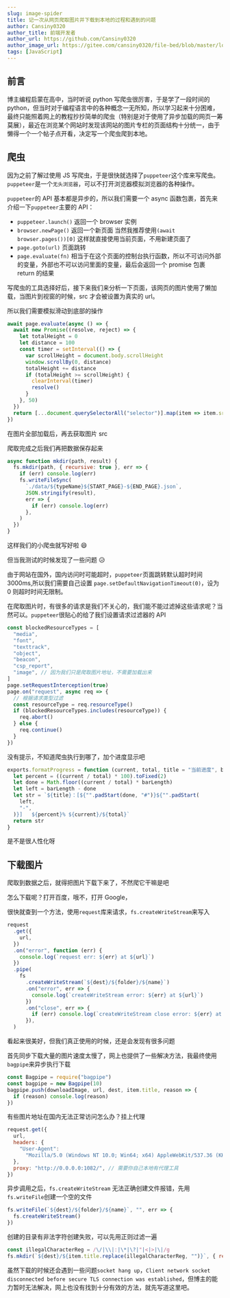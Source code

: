 ```yaml
---
slug: image-spider
title: 记一次从网页爬取图片并下载到本地的过程和遇到的问题
author: Cansiny0320
author_title: 前端开发者
author_url: https://github.com/Cansiny0320
author_image_url: https://gitee.com/cansiny0320/file-bed/blob/master/logo.jpgssig=EvXmyu%2FXsX
tags: [JavaScript]
---
```


## 前言

博主编程启蒙在高中，当时听说 python 写爬虫很厉害，于是学了一段时间的 python，但当时对于编程语言中的各种概念一无所知，所以学习起来十分困难，最终只能照着网上的教程抄抄简单的爬虫（特别是对于使用了异步加载的网页一筹莫展），最近在浏览某个网站时发现该网站的图片专栏的页面结构十分统一，由于懒得一个一个帖子点开看，决定写一个爬虫爬到本地。

<!--truncate-->

## 爬虫

因为之前了解过使用 JS 写爬虫，于是很快就选择了`puppeteer`这个库来写爬虫。`puppeteer`是一个`无头浏览器`，可以不打开浏览器模拟浏览器的各种操作。

`puppeteer`的 API 基本都是异步的，所以我们需要一个 async 函数包裹，首先来介绍一下`puppeteer`主要的 API：

- `puppeteer.launch()` 返回一个 browser 实例
- `browser.newPage()` 返回一个新页面 当然我推荐使用`(await browser.pages())[0]` 这样就直接使用当前页面，不用新建页面了
- `page.goto(url)` 页面跳转
- `page.evaluate(fn)` 相当于在这个页面的控制台执行函数，所以不可访问外部的变量，外部也不可以访问里面的变量，最后会返回一个 promise 包裹 return 的结果

写爬虫的工具选择好后，接下来我们来分析一下页面，该网页的图片使用了懒加载，当图片到视窗的时候，src 才会被设置为真实的 url。

所以我们需要模拟滑动到底部的操作

```js
await page.evaluate(async () => {
  await new Promise((resolve, reject) => {
    let totalHeight = 0
    let distance = 100
    const timer = setInterval(() => {
      var scrollHeight = document.body.scrollHeight
      window.scrollBy(0, distance)
      totalHeight += distance
      if (totalHeight >= scrollHeight) {
        clearInterval(timer)
        resolve()
      }
    }, 50)
  })
  return [...document.querySelectorAll("selector")].map(item => item.src)
})
```

在图片全部加载后，再去获取图片 src

爬取完成之后我们再把数据保存起来

```js
async function mkdir(path, result) {
  fs.mkdir(path, { recursive: true }, err => {
    if (err) console.log(err)
    fs.writeFileSync(
      `./data/${typeName}${START_PAGE}-${END_PAGE}.json`,
      JSON.stringify(result),
      err => {
        if (err) console.log(err)
      },
    )
  })
}
```

这样我们的小爬虫就写好啦 😄

但当我测试的时候发现了一些问题 😥

由于网站在国外，国内访问时可能超时，`puppeteer`页面跳转默认超时时间 3000ms,所以我们需要自己设置 `page.setDefaultNavigationTimeout(0)`，设为 0 则超时时间无限制。

在爬取图片时，有很多的请求是我们不关心的，我们能不能过滤掉这些请求呢？当然可以。`puppeteer`很贴心的给了我们设置请求过滤器的 API

```js
const blockedResourceTypes = [
  "media",
  "font",
  "texttrack",
  "object",
  "beacon",
  "csp_report",
  "image", // 因为我们只是爬取图片地址，不需要加载出来
]
page.setRequestInterception(true)
page.on("request", async req => {
  // 根据请求类型过滤
  const resourceType = req.resourceType()
  if (blockedResourceTypes.includes(resourceType)) {
    req.abort()
  } else {
    req.continue()
  }
})
```

没有提示，不知道爬虫执行到哪了，加个进度显示吧

```js
exports.formatProgress = function (current, total, title = "当前进度", barLength = 40) {
  let percent = ((current / total) * 100).toFixed(2)
  let done = Math.floor((current / total) * barLength)
  let left = barLength - done
  let str = `${title}：[${"".padStart(done, "#")}${"".padStart(
    left,
    "-",
  )}]   ${percent}% ${current}/${total}`
  return str
}
```

是不是很人性化呀

## 下载图片

爬取到数据之后，就得把图片下载下来了，不然爬它干嘛是吧

怎么下载呢？打开百度，哦不，打开 Google，

很快就查到一个方法，使用`request`库来请求，`fs.createWriteStream`来写入

```js
request
  .get({
    url,
  })
  .on("error", function (err) {
    console.log(`request err: ${err} at ${url}`)
  })
  .pipe(
    fs
      .createWriteStream(`${dest}/${folder}/${name}`)
      .on("error", err => {
        console.log(`createWriteStream error: ${err} at ${url}`)
      })
      .on("close", err => {
        if (err) console.log(`createWriteStream close error: ${err} at ${url}`)
      }),
  )
```

看起来很美好，但我们真正使用的时候，还是会发现有很多问题

首先同步下载大量的图片速度太慢了，网上也提供了一些解决方法，我最终使用`bagpipe`来异步执行下载

```js
const Bagpipe = require("bagpipe")
const bagpipe = new Bagpipe(10)
bagpipe.push(downloadImage, url, dest, item.title, reason => {
  if (reason) console.log(reason)
})
```

有些图片地址在国内无法正常访问怎么办？挂上代理

```js
request.get({
  url,
  headers: {
    "User-Agent":
      "Mozilla/5.0 (Windows NT 10.0; Win64; x64) AppleWebKit/537.36 (KHTML, like Gecko) Chrome/89.0.4389.114 Safari/537.36",
  },
  proxy: "http://0.0.0.0:1082/", // 需要你自己本地有代理工具
})
```

异步调用之后，`fs.createWriteStream` 无法正确创建文件报错，先用`fs.writeFile`创建一个空的文件

```js
fs.writeFile(`${dest}/${folder}/${name}`, "", err => {
  fs.createWriteStream()
})
```

创建的目录有非法字符创建失败，可以先用正则过滤一遍

```js
const illegalCharacterReg = /\/|\\|:|\*|\?|"|<|>|\|/g
fs.mkdir(`${dest}/${item.title.replace(illegalCharacterReg, "")}`, { recursive: true }, err => {...})
```

虽然下载的时候还会遇到一些问题`socket hang up`，`Client network socket disconnected before secure TLS connection was established`，但博主的能力暂时无法解决，网上也没有找到十分有效的方法，就先写道这里吧。
